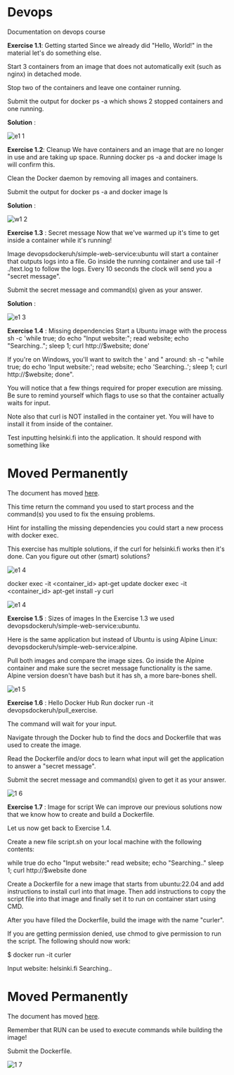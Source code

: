 # Devops
Documentation on devops course


**Exercise 1.1**: Getting started
Since we already did "Hello, World!" in the material let's do something else.

Start 3 containers from an image that does not automatically exit (such as nginx) in detached mode.

Stop two of the containers and leave one container running.

Submit the output for docker ps -a which shows 2 stopped containers and one running.

**Solution** : 

![e1 1](https://github.com/user-attachments/assets/fa3252c1-f137-4f59-8940-9cad665842df)


**Exercise 1.2**: Cleanup
We have containers and an image that are no longer in use and are taking up space. Running docker ps -a and docker image ls will confirm this.

Clean the Docker daemon by removing all images and containers.

Submit the output for docker ps -a and docker image ls

**Solution** : 

![w1 2](https://github.com/user-attachments/assets/dc204fa0-6bd6-4fbe-9b33-b2f87d68c537)


**Exercise 1.3** : Secret message
Now that we've warmed up it's time to get inside a container while it's running!

Image devopsdockeruh/simple-web-service:ubuntu will start a container that outputs logs into a file. Go inside the running container and use tail -f ./text.log to follow the logs. Every 10 seconds the clock will send you a "secret message".

Submit the secret message and command(s) given as your answer.

**Solution** : 

![e1 3](https://github.com/user-attachments/assets/ea765db4-f294-45a9-9ab3-a43c9423b0c6)

**Exercise 1.4** : Missing dependencies
Start a Ubuntu image with the process sh -c 'while true; do echo "Input website:"; read website; echo "Searching.."; sleep 1; curl http://$website; done'

If you're on Windows, you'll want to switch the ' and " around: sh -c "while true; do echo 'Input website:'; read website; echo 'Searching..'; sleep 1; curl http://$website; done".

You will notice that a few things required for proper execution are missing. Be sure to remind yourself which flags to use so that the container actually waits for input.

Note also that curl is NOT installed in the container yet. You will have to install it from inside of the container.

Test inputting helsinki.fi into the application. It should respond with something like

<html>
  <head>
    <title>301 Moved Permanently</title>
  </head>

  <body>
    <h1>Moved Permanently</h1>
    <p>The document has moved <a href="http://www.helsinki.fi/">here</a>.</p>
  </body>
</html>


This time return the command you used to start process and the command(s) you used to fix the ensuing problems.

Hint for installing the missing dependencies you could start a new process with docker exec.

This exercise has multiple solutions, if the curl for helsinki.fi works then it's done. Can you figure out other (smart) solutions?

![e1 4](https://github.com/user-attachments/assets/3e375ac9-a6f5-4e2d-a18b-e7eeb01a710f)

docker exec -it <container_id> apt-get update
docker exec -it <container_id> apt-get install -y curl


![e1 4](https://github.com/user-attachments/assets/160e5ce8-970a-4e5c-a85f-5ff3e3b6623b)


**Exercise 1.5** : Sizes of images
In the Exercise 1.3 we used devopsdockeruh/simple-web-service:ubuntu.

Here is the same application but instead of Ubuntu is using Alpine Linux: devopsdockeruh/simple-web-service:alpine.

Pull both images and compare the image sizes. Go inside the Alpine container and make sure the secret message functionality is the same. Alpine version doesn't have bash but it has sh, a more bare-bones shell.

![e1 5](https://github.com/user-attachments/assets/240f476c-7020-4cdd-9122-ee879af94310)

**Exercise 1.6** : Hello Docker Hub
Run docker run -it devopsdockeruh/pull_exercise.

The command will wait for your input.

Navigate through the Docker hub to find the docs and Dockerfile that was used to create the image.

Read the Dockerfile and/or docs to learn what input will get the application to answer a "secret message".

Submit the secret message and command(s) given to get it as your answer.


![1 6](https://github.com/user-attachments/assets/b7823e8d-f088-43a3-887a-d7a8ca39d8a8)

**Exercise 1.7** : Image for script
We can improve our previous solutions now that we know how to create and build a Dockerfile.

Let us now get back to Exercise 1.4.

Create a new file script.sh on your local machine with the following contents:

while true
do
  echo "Input website:"
  read website; echo "Searching.."
  sleep 1; curl http://$website
done

Create a Dockerfile for a new image that starts from ubuntu:22.04 and add instructions to install curl into that image. Then add instructions to copy the script file into that image and finally set it to run on container start using CMD.

After you have filled the Dockerfile, build the image with the name "curler".

If you are getting permission denied, use chmod to give permission to run the script.
The following should now work:

$ docker run -it curler

  Input website:
  helsinki.fi
  Searching..
  <!DOCTYPE HTML PUBLIC "-//IETF//DTD HTML 2.0//EN">
  <html><head>
  <title>301 Moved Permanently</title>
  </head><body>
  <h1>Moved Permanently</h1>
  <p>The document has moved <a href="https://www.helsinki.fi/">here</a>.</p>
  </body></html>

Remember that RUN can be used to execute commands while building the image!

Submit the Dockerfile.


![1 7](https://github.com/user-attachments/assets/28a5396e-1b76-4492-823e-0ce07959f169)
